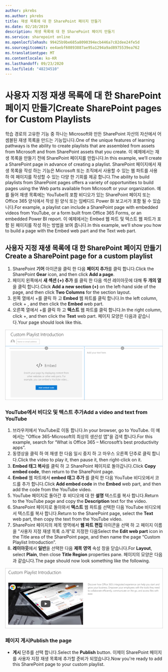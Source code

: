 ```yaml
---
author: pkrebs
ms.author: pkrebs
title: 재생 목록에 대 한 SharePoint 페이지 만들기
ms.date: 02/10/2019
description: 재생 목록에 대 한 SharePoint 페이지 만들기
ms.service: sharepoint online
ms.openlocfilehash: 99425b9be685a8090394ecb446a7c82dee24fe5d
ms.sourcegitcommit: ee4aebf60893887ae95a1294a9ad8975539ea762
ms.translationtype: MT
ms.contentlocale: ko-KR
ms.lasthandoff: 09/23/2020
ms.locfileid: "48234510"
---
```

# <a name="create-sharepoint-pages-for-custom-playlists"></a><span data-ttu-id="1cdc6-103">사용자 지정 재생 목록에 대 한 SharePoint 페이지 만들기</span><span class="sxs-lookup"><span data-stu-id="1cdc6-103">Create SharePoint pages for Custom Playlists</span></span>

<span data-ttu-id="1cdc6-104">학습 경로의 고유한 기능 중 하나는 Microsoft와 만든 SharePoint 자산의 자산에서 어셈블된 재생 목록을 만드는 기능입니다.</span><span class="sxs-lookup"><span data-stu-id="1cdc6-104">One of the unique features of learning pathways is the ability to create playlists that are assembled from assets from Microsoft and from SharePoint assets that you create.</span></span> <span data-ttu-id="1cdc6-105">이 예제에서는 재생 목록을 만들기 전에 SharePoint 페이지를 만듭니다.</span><span class="sxs-lookup"><span data-stu-id="1cdc6-105">In this example, we’ll create a SharePoint page in advance of creating a playlist.</span></span> <span data-ttu-id="1cdc6-106">SharePoint 페이지에서 재생 목록을 작성 하는 기능은 Microsoft 또는 조직에서 사용할 수 있는 웹 파트를 사용 하 여 페이지를 작성할 수 있는 다양 한 기회를 제공 합니다.</span><span class="sxs-lookup"><span data-stu-id="1cdc6-106">The ability to build playlists from SharePoint pages offers a variety of opportunities to build pages using the Web parts available from Microsoft or your organization.</span></span> <span data-ttu-id="1cdc6-107">예를 들어 재생 목록에는 YouTube의 포함 비디오가 있는 SharePoint 페이지 또는 Office 365 양식에서 작성 된 양식 또는 임베디드 Power BI 보고서가 포함 될 수 있습니다.</span><span class="sxs-lookup"><span data-stu-id="1cdc6-107">For example, a playlist can include a SharePoint page with embedded videos from YouTube, or a form built from Office 365 Forms, or an embedded Power BI report.</span></span> <span data-ttu-id="1cdc6-108">이 예제에서는 Embed 웹 파트 및 텍스트 웹 파트가 포함 된 페이지를 작성 하는 방법을 보여 줍니다.</span><span class="sxs-lookup"><span data-stu-id="1cdc6-108">In this example, we’ll show you how to build a page with the Embed web part and the Text web part.</span></span>  

## <a name="create-a-sharepoint-page-for-a-custom-playlist"></a><span data-ttu-id="1cdc6-109">사용자 지정 재생 목록에 대 한 SharePoint 페이지 만들기</span><span class="sxs-lookup"><span data-stu-id="1cdc6-109">Create a SharePoint page for a custom playlist</span></span>

1. <span data-ttu-id="1cdc6-110">SharePoint **기어** 아이콘을 클릭 한 다음 **페이지 추가**를 클릭 합니다.</span><span class="sxs-lookup"><span data-stu-id="1cdc6-110">Click the SharePoint **Gear** icon, and then click **Add a page**.</span></span>
2. <span data-ttu-id="1cdc6-111">페이지 왼쪽에서 **새 섹션 (+) 추가** 를 클릭 한 다음 섹션 레이아웃에 대해 **두 개의 열** 을 클릭 합니다.</span><span class="sxs-lookup"><span data-stu-id="1cdc6-111">Click **Add a new section (+)** on the left-hand side of the page, and then click **Two Columns** for the section layout.</span></span>
3. <span data-ttu-id="1cdc6-112">왼쪽 열에서 +를 클릭 하 고 **Embed** 웹 파트를 클릭 합니다.</span><span class="sxs-lookup"><span data-stu-id="1cdc6-112">In the left column, click + , and then click the **Embed** web part.</span></span> 
4. <span data-ttu-id="1cdc6-113">오른쪽 열에서 +를 클릭 하 고 **텍스트** 웹 파트를 클릭 합니다.</span><span class="sxs-lookup"><span data-stu-id="1cdc6-113">In the right column, click +, and then click the **Text** web part.</span></span> <span data-ttu-id="1cdc6-114">페이지 모양은 다음과 같습니다.</span><span class="sxs-lookup"><span data-stu-id="1cdc6-114">Your page should look like this.</span></span>

![cg-pagenewstart.png](media/cg-pagenewstart.png)

### <a name="add-a-video-and-text-from-youtube"></a><span data-ttu-id="1cdc6-116">YouTube에서 비디오 및 텍스트 추가</span><span class="sxs-lookup"><span data-stu-id="1cdc6-116">Add a video and text from YouTube</span></span>

1. <span data-ttu-id="1cdc6-117">브라우저에서 YouTube로 이동 합니다.</span><span class="sxs-lookup"><span data-stu-id="1cdc6-117">In your browser, go to YouTube.</span></span> <span data-ttu-id="1cdc6-118">이 예에서는 "Office 365-Microsoft의 최상의 생산성 앱"을 검색 합니다.</span><span class="sxs-lookup"><span data-stu-id="1cdc6-118">For this example, search for “What is Office 365 – Microsoft’s best productivity apps”.</span></span>
2. <span data-ttu-id="1cdc6-119">동영상을 클릭 하 여 재생 한 다음 일시 중지 하 고 마우스 오른쪽 단추로 클릭 합니다.</span><span class="sxs-lookup"><span data-stu-id="1cdc6-119">Click the video to play it, then pause it, then right-click on it.</span></span> 
3. <span data-ttu-id="1cdc6-120">**Embed 태그 복사**를 클릭 하 고 SharePoint 페이지로 돌아갑니다.</span><span class="sxs-lookup"><span data-stu-id="1cdc6-120">Click **Copy embed code**, then return to the SharePoint page.</span></span> 
4. <span data-ttu-id="1cdc6-121">**Embed** 웹 파트에서 **embed 태그 추가** 를 클릭 한 다음 YouTube 비디오에서 코드를 추가 합니다.</span><span class="sxs-lookup"><span data-stu-id="1cdc6-121">Click **Add embed code** in the **Embed** web part, and then add the code from the YouTube video.</span></span>
5. <span data-ttu-id="1cdc6-122">YouTube 페이지로 돌아간 후 비디오에 대 한 **설명** 텍스트를 복사 합니다.</span><span class="sxs-lookup"><span data-stu-id="1cdc6-122">Return to the YouTube page and copy the **Description** text for the video.</span></span> 
6. <span data-ttu-id="1cdc6-123">SharePoint 페이지로 돌아와서 **텍스트** 웹 파트를 선택한 다음 YouTube 비디오에서 텍스트를 복사 합니다.</span><span class="sxs-lookup"><span data-stu-id="1cdc6-123">Return to the SharePoint page, select the **Text** web part, then copy the text from the YouTube video.</span></span>
7. <span data-ttu-id="1cdc6-124">SharePoint 페이지의 제목 영역에서 **웹 파트 편집** 아이콘을 선택 하 고 페이지 이름을 "사용자 지정 재생 목록 소개"로 지정한 다음</span><span class="sxs-lookup"><span data-stu-id="1cdc6-124">Select the **Edit web part** icon  in the Title area of the SharePoint page, and then name the page “Custom Playlist Introduction”.</span></span> 
8. <span data-ttu-id="1cdc6-125">**레이아웃**에서 **일반**을 선택한 다음 **제목 영역** 속성 창을 닫습니다.</span><span class="sxs-lookup"><span data-stu-id="1cdc6-125">For **Layout**, select **Plain**, then close **Title Region** properties pane.</span></span> <span data-ttu-id="1cdc6-126">페이지의 모양은 다음과 같습니다.</span><span class="sxs-lookup"><span data-stu-id="1cdc6-126">The page should now look something like the following.</span></span> 

![cg-pagenewfinish.png](media/cg-pagenewfinish.png)

### <a name="publish-the-page"></a><span data-ttu-id="1cdc6-128">페이지 게시</span><span class="sxs-lookup"><span data-stu-id="1cdc6-128">Publish the page</span></span>

- <span data-ttu-id="1cdc6-129">**게시** 단추를 선택 합니다.</span><span class="sxs-lookup"><span data-stu-id="1cdc6-129">Select the **Publish** button.</span></span> <span data-ttu-id="1cdc6-130">이제이 SharePoint 페이지를 사용자 지정 재생 목록에 추가할 준비가 되었습니다.</span><span class="sxs-lookup"><span data-stu-id="1cdc6-130">Now you're ready to add this SharePoint page to your custom playlist.</span></span> 